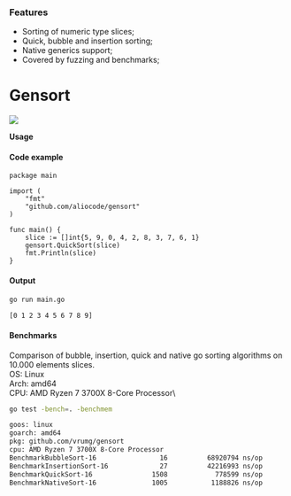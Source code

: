 ### Features

- Sorting of numeric type slices;
- Quick, bubble and insertion sorting;
- Native generics support;
- Covered by fuzzing and benchmarks;

# Gensort

![](https://img.icons8.com/ios/452/generic-sorting.png)


**Usage**
#### Code example
```golang
package main

import (
	"fmt"
	"github.com/aliocode/gensort"
)

func main() {
	slice := []int{5, 9, 0, 4, 2, 8, 3, 7, 6, 1}
	gensort.QuickSort(slice)
	fmt.Println(slice)
}

```

#### Output

```bash
go run main.go

[0 1 2 3 4 5 6 7 8 9]
```


#### Benchmarks
Comparison of bubble, insertion, quick and native go sorting algorithms on 10.000 elements slices.\
OS: Linux\
Arch: amd64\
CPU: AMD Ryzen 7 3700X 8-Core Processor\
```bash
go test -bench=. -benchmem

goos: linux
goarch: amd64
pkg: github.com/vrumg/gensort
cpu: AMD Ryzen 7 3700X 8-Core Processor
BenchmarkBubbleSort-16                16          68920794 ns/op          161920 B/op      10001 allocs/op
BenchmarkInsertionSort-16             27          42216993 ns/op          161920 B/op      10001 allocs/op
BenchmarkQuickSort-16               1508            778599 ns/op          161921 B/op      10001 allocs/op
BenchmarkNativeSort-16              1005           1188826 ns/op          161977 B/op      10003 allocs/op
```
